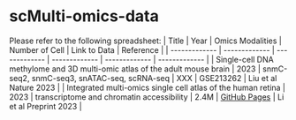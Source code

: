 # scMulti-omics-data
Please refer to the following spreadsheet:
| Title | Year | Omics Modalities | Number of Cell | Link to Data | Reference |
| ------------- | ------------- | ------------- | ------------- | ------------- | ------------- | 
| Single-cell DNA methylome and 3D multi-omic atlas of the adult mouse brain  | 2023 | snmC-seq2, snmC-seq3, snATAC-seq, scRNA-seq | XXX | GSE213262 | Liu et al Nature 2023 |
| Integrated multi-omics single cell atlas of the human retina  | 2023 | transcriptome and chromatin accessibility | 2.4M | [GitHub Pages](https://pages.github.com) | Li et al Preprint 2023 |
